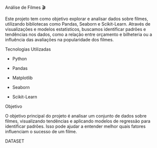 Análise de Filmes 🎬

Este projeto tem como objetivo explorar e analisar dados sobre filmes, utilizando bibliotecas como Pandas, Seaborn e Scikit-Learn. Através de visualizações e modelos estatísticos, buscamos identificar padrões e tendências nos dados, como a relação entre orçamento e bilheteria ou a influência das avaliações na popularidade dos filmes.

Tecnologias Utilizadas

- Python

- Pandas

- Matplotlib

- Seaborn

- Scikit-Learn

Objetivo

O objetivo principal do projeto é analisar um conjunto de dados sobre filmes, visualizando tendências e aplicando modelos de regressão para identificar padrões. Isso pode ajudar a entender melhor quais fatores influenciam o sucesso de um filme.

DATASET

